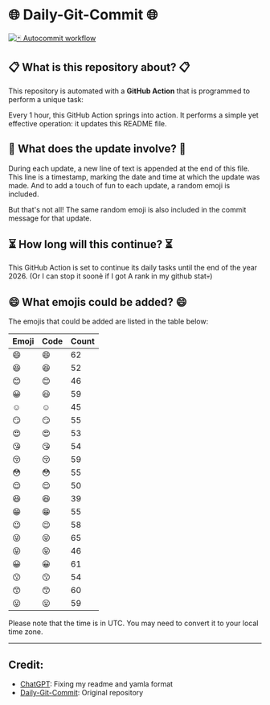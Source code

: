 # 🌐 Daily-Git-Commit 🌐

[![🃏 Autocommit workflow](https://github.com/kleqing/git-auto-commit/actions/workflows/main.yaml/badge.svg?event=check_run)](https://github.com/kleqing/git-auto-commit/actions/workflows/main.yaml)

## 📋 What is this repository about? 📋

This repository is automated with a **GitHub Action** that is programmed to perform a unique task:

Every 1 hour, this GitHub Action springs into action. It performs a simple yet effective operation: it updates this README file.

## 🔄 What does the update involve? 🔄

During each update, a new line of text is appended at the end of this file. This line is a timestamp, marking the date and time at which the update was made. And to add a touch of fun to each update, a random emoji is included.

But that's not all! The same random emoji is also included in the commit message for that update.

## ⏳ How long will this continue? ⏳

This GitHub Action is set to continue its daily tasks until the end of the year 2026. (Or I can stop it soonẻ if I got A rank in my github stat💀)

## 😄 What emojis could be added? 😄

The emojis that could be added are listed in the table below:

| Emoji | Code | Count |
| --- | --- | --- |
| 😄 | :smile: | 62 |
| 😆 | :laughing: | 52 |
| 😊 | :blush: | 46 |
| 😀 | :smiley: | 59 |
| ☺️ | :relaxed: | 45 |
| 😏 | :smirk: | 55 |
| 😍 | :heart_eyes: | 53 |
| 😘 | :kissing_heart: | 54 |
| 😚 | :kissing_closed_eyes: | 59 |
| 😳 | :flushed: | 55 |
| 😌 | :relieved: | 50 |
| 😆 | :satisfied: | 39 |
| 😁 | :grin: | 55 |
| 😉 | :wink: | 58 |
| 😜 | :stuck_out_tongue_winking_eye: | 65 |
| 😝 | :stuck_out_tongue_closed_eyes: | 46 |
| 😀 | :grinning: | 61 |
| 😗 | :kissing: | 54 |
| 😙 | :kissing_smiling_eyes: | 60 |
| 😛 | :stuck_out_tongue: | 59 |

Please note that the time is in UTC. You may need to convert it to your local time zone.

---

## Credit:

- [ChatGPT](chatgpt.com): Fixing my readme and yamla format
- [Daily-Git-Commit](https://github.com/diegomarty/daily-git-commit): Original repository

